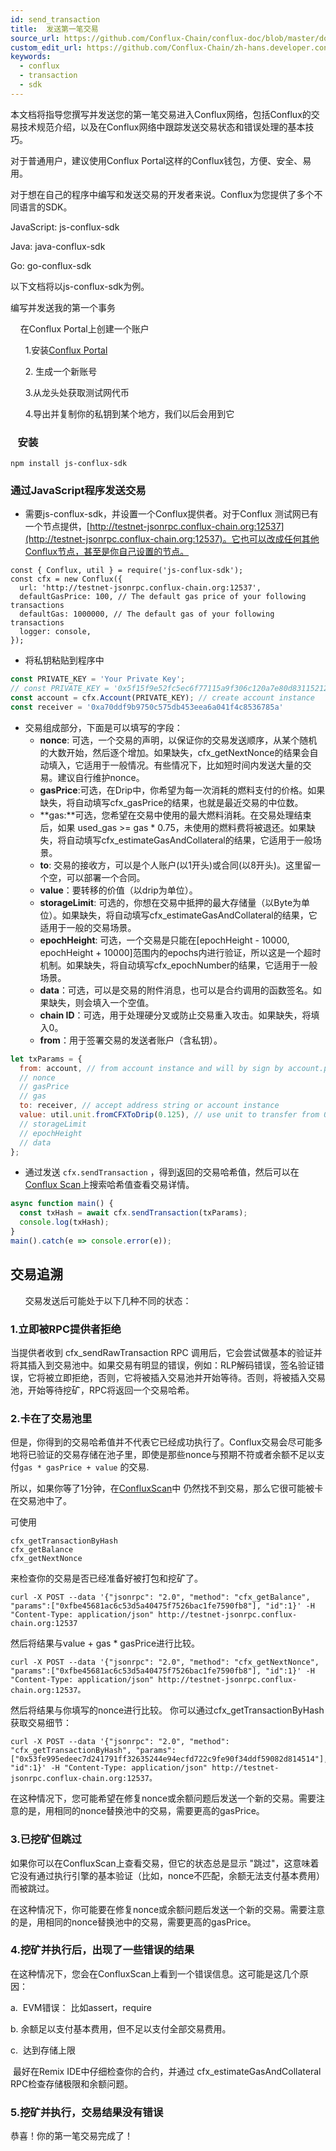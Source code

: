 ```yaml
---
id: send_transaction
title:  发送第一笔交易
source_url: https://github.com/Conflux-Chain/conflux-doc/blob/master/docs/send_transaction.md
custom_edit_url: https://github.com/Conflux-Chain/zh-hans.developer.conflux-chain.org/edit/master/docs/conflux-doc/send_transaction.md
keywords:
  - conflux
  - transaction
  - sdk
---
```


本文档将指导您撰写并发送您的第一笔交易进入Conflux网络，包括Conflux的交易技术规范介绍，以及在Conflux网络中跟踪发送交易状态和错误处理的基本技巧。

对于普通用户，建议使用Conflux Portal这样的Conflux钱包，方便、安全、易用。

对于想在自己的程序中编写和发送交易的开发者来说。Conflux为您提供了多个不同语言的SDK。

JavaScript: js-conflux-sdk

Java: java-conflux-sdk

Go: go-conflux-sdk

以下文档将以js-conflux-sdk为例。

编写并发送我的第一个事务

    在Conflux Portal上创建一个账户

      1.安装[Conflux Portal](https://github.com/Conflux-Chain/conflux-portal)

      2. 生成一个新账号

      3.从龙头处获取测试网代币

      4.导出并复制你的私钥到某个地方，我们以后会用到它

###    安装

`npm install js-conflux-sdk`

### 通过JavaScript程序发送交易

* 需要js-conflux-sdk，并设置一个Conflux提供者。对于Conflux 测试网已有一个节点提供，[http://testnet-jsonrpc.conflux-chain.org:12537](http://testnet-jsonrpc.conflux-chain.org:12537)。它也可以改成任何其他Conflux节点，甚至是你自己设置的节点。
```
const { Conflux, util } = require('js-conflux-sdk');
const cfx = new Conflux({
  url: 'http://testnet-jsonrpc.conflux-chain.org:12537',
  defaultGasPrice: 100, // The default gas price of your following transactions
  defaultGas: 1000000, // The default gas of your following transactions
  logger: console,
});
```
* 将私钥粘贴到程序中
```javascript
const PRIVATE_KEY = 'Your Private Key';
// const PRIVATE_KEY = '0x5f15f9e52fc5ec6f77115a9f306c120a7e80d83115212d33a843bb6b7989c261';
const account = cfx.Account(PRIVATE_KEY); // create account instance
const receiver = '0xa70ddf9b9750c575db453eea6a041f4c8536785a'
```
* 交易组成部分，下面是可以填写的字段：
  * **nonce**: 可选，一个交易的声明，以保证你的交易发送顺序，从某个随机的大数开始，然后逐个增加。如果缺失，cfx_getNextNonce的结果会自动填入，它适用于一般情况。有些情况下，比如短时间内发送大量的交易。建议自行维护nonce。
  * **gasPrice**:可选，在Drip中，你希望为每一次消耗的燃料支付的价格。如果缺失，将自动填写cfx_gasPrice的结果，也就是最近交易的中位数。
  * **gas:**可选，您希望在交易中使用的最大燃料消耗。在交易处理结束后，如果 used_gas >= gas * 0.75，未使用的燃料费将被退还。如果缺失，将自动填写cfx_estimateGasAndCollateral的结果，它适用于一般场景。
  * **to**: 交易的接收方，可以是个人账户(以1开头)或合同(以8开头)。这里留一个空，可以部署一个合同。
  * **value**：要转移的价值（以drip为单位）。
  *  **storageLimit**: 可选的，你想在交易中抵押的最大存储量（以Byte为单位）。如果缺失，将自动填写cfx_estimateGasAndCollateral的结果，它适用于一般的交易场景。
  * **epochHeight**: 可选，一个交易是只能在[epochHeight - 10000, epochHeight + 10000]范围内的epochs内进行验证，所以这是一个超时机制。如果缺失，将自动填写cfx_epochNumber的结果，它适用于一般场景。
  * **data**：可选，可以是交易的附件消息，也可以是合约调用的函数签名。如果缺失，则会填入一个空值。
  *  **chain ID**：可选，用于处理硬分叉或防止交易重入攻击。如果缺失，将填入0。
  *  **from**：用于签署交易的发送者账户（含私钥）。
```javascript
let txParams = {
  from: account, // from account instance and will by sign by account.privateKey
  // nonce 
  // gasPrice
  // gas
  to: receiver, // accept address string or account instance
  value: util.unit.fromCFXToDrip(0.125), // use unit to transfer from 0.125 CFX to Drip
  // storageLimit
  // epochHeight
  // data
};
```
*  通过发送 `cfx.sendTransaction` ，得到返回的交易哈希值，然后可以在[Conflux Scan](http://confluxscan.io/)上搜索哈希值查看交易详情。
```javascript
async function main() {
  const txHash = await cfx.sendTransaction(txParams);
  console.log(txHash);
}
main().catch(e => console.error(e));
```
 
## 交易追溯

      交易发送后可能处于以下几种不同的状态：

### 1.立即被RPC提供者拒绝

当提供者收到 cfx_sendRawTransaction RPC 调用后，它会尝试做基本的验证并将其插入到交易池中。如果交易有明显的错误，例如：RLP解码错误，签名验证错误，它将被立即拒绝，否则，它将被插入交易池并开始等待。否则，将被插入交易池，开始等待挖矿，RPC将返回一个交易哈希。

### 2.卡在了交易池里

但是，你得到的交易哈希值并不代表它已经成功执行了。Conflux交易会尽可能多地将已验证的交易存储在池子里，即使是那些nonce与预期不符或者余额不足以支付`gas * gasPrice + value` 的交易.

所以，如果你等了1分钟，在[ConfluxScan](http://confluxscan.io/)中 仍然找不到交易，那么它很可能被卡在交易池中了。

可使用

```plain
cfx_getTransactionByHash
cfx_getBalance
cfx_getNextNonce
```
来检查你的交易是否已经准备好被打包和挖矿了。
```plain
curl -X POST --data '{"jsonrpc": "2.0", "method": "cfx_getBalance", "params":["0xfbe45681ac6c53d5a40475f7526bac1fe7590fb8"], "id":1}' -H "Content-Type: application/json" http://testnet-jsonrpc.conflux-chain.org:12537
```
然后将结果与value + gas * gasPrice进行比较。
```plain
curl -X POST --data '{"jsonrpc": "2.0", "method": "cfx_getNextNonce", "params":["0xfbe45681ac6c53d5a40475f7526bac1fe7590fb8"], "id":1}' -H "Content-Type: application/json" http://testnet-jsonrpc.conflux-chain.org:12537。
```
然后将结果与你填写的nonce进行比较。
你可以通过cfx_getTransactionByHash获取交易细节：

```plain
curl -X POST --data '{"jsonrpc": "2.0", "method": "cfx_getTransactionByHash", "params":["0x53fe995edeec7d241791ff32635244e94ecfd722c9fe90f34ddf59082d814514"], "id":1}' -H "Content-Type: application/json" http://testnet-jsonrpc.conflux-chain.org:12537。
```
在这种情况下，您可能希望在修复nonce或余额问题后发送一个新的交易。需要注意的是，用相同的nonce替换池中的交易，需要更高的gasPrice。
### 3.已挖矿但跳过

如果你可以在ConfluxScan上查看交易，但它的状态总是显示 "跳过"，这意味着它没有通过执行引擎的基本验证（比如，nonce不匹配，余额无法支付基本费用）而被跳过。

在这种情况下，你可能要在修复nonce或余额问题后发送一个新的交易。需要注意的是，用相同的nonce替换池中的交易，需要更高的gasPrice。

### 4.挖矿并执行后，出现了一些错误的结果

在这种情况下，您会在ConfluxScan上看到一个错误信息。这可能是这几个原因：

a.  EVM错误： 比如assert，require

b. 余额足以支付基本费用，但不足以支付全部交易费用。

c.  达到存储上限  

 最好在Remix IDE中仔细检查你的合约，并通过 cfx_estimateGasAndCollateral RPC检查存储极限和余额问题。

### 5.挖矿并执行，交易结果没有错误

恭喜！你的第一笔交易完成了！

